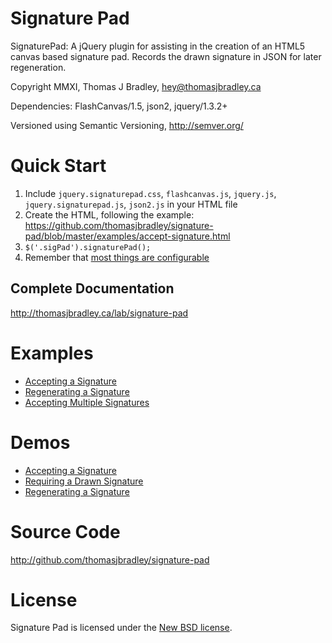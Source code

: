 # Signature Pad
SignaturePad: A jQuery plugin for assisting in the creation of an HTML5 canvas based signature pad. Records the drawn signature in JSON for later regeneration.

Copyright MMXI, Thomas J Bradley, <hey@thomasjbradley.ca>

Dependencies: FlashCanvas/1.5, json2, jquery/1.3.2+

Versioned using Semantic Versioning, <http://semver.org/>

# Quick Start
1. Include `jquery.signaturepad.css`, `flashcanvas.js`, `jquery.js`, `jquery.signaturepad.js`, `json2.js` in your HTML file
2. Create the HTML, following the example: <https://github.com/thomasjbradley/signature-pad/blob/master/examples/accept-signature.html>
3. `$('.sigPad').signaturePad();`
4. Remember that [most things are configurable](http://thomasjbradley.ca/lab/signature-pad#options)

## Complete Documentation
<http://thomasjbradley.ca/lab/signature-pad>

# Examples
- [Accepting a Signature](https://github.com/thomasjbradley/signature-pad/blob/master/examples/accept-signature.html)
- [Regenerating a Signature](https://github.com/thomasjbradley/signature-pad/blob/master/examples/regenerate-signature.html)
- [Accepting Multiple Signatures](https://github.com/thomasjbradley/signature-pad/blob/master/examples/accept-multiple-signatures.html)

# Demos
- [Accepting a Signature](http://thomasjbradley.ca/lab/signature-pad-accept)
- [Requiring a Drawn Signature](http://thomasjbradley.ca/lab/signature-pad-require-drawn)
- [Regenerating a Signature](http://thomasjbradley.ca/lab/signature-pad-regenerate)

# Source Code
<http://github.com/thomasjbradley/signature-pad>

# License
Signature Pad is licensed under the [New BSD license](https://github.com/thomasjbradley/signature-pad/blob/master/NEW-BSD-LICENSE.txt).
